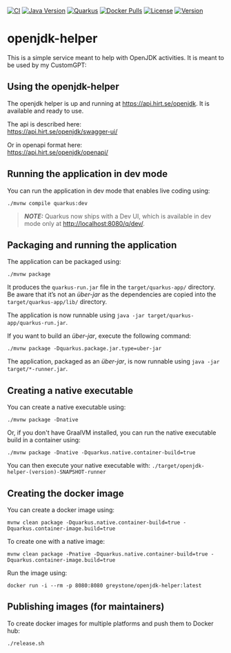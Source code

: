 [![CI](https://github.com/thegreystone/openjdk-helper/actions/workflows/ci.yml/badge.svg)](https://github.com/thegreystone/openjdk-helper/actions/workflows/ci.yml)
[![Java Version](https://img.shields.io/badge/Java-17%2B-blue)](https://www.oracle.com/java/technologies/javase/jdk17-archive-downloads.html)
[![Quarkus](https://img.shields.io/badge/Quarkus-3.12.3-blue.svg?style=flat&logo=quarkus)](https://quarkus.io/)
[![Docker Pulls](https://img.shields.io/docker/pulls/greystone/openjdk-helper.svg)](https://hub.docker.com/r/greystone/openjdk-helper)
[![License](https://img.shields.io/badge/License-BSD%203--Clause-blue.svg)](https://opensource.org/licenses/BSD-3-Clause)
[![Version](https://img.shields.io/docker/v/greystone/openjdk-helper?sort=semver)](https://hub.docker.com/r/greystone/openjdk-helper)

# openjdk-helper

This is a simple service meant to help with OpenJDK activities. It is meant to be used by my CustomGPT:

## Using the openjdk-helper

The openjdk helper is up and running at https://api.hirt.se/openjdk. It is available and ready to use. 

The api is described here:  
https://api.hirt.se/openjdk/swagger-ui/

Or in openapi format here:  
https://api.hirt.se/openjdk/openapi/

## Running the application in dev mode

You can run the application in dev mode that enables live coding using:

```shell script
./mvnw compile quarkus:dev
```

> **_NOTE:_**  Quarkus now ships with a Dev UI, which is available in dev mode only at <http://localhost:8080/q/dev/>.

## Packaging and running the application

The application can be packaged using:

```shell script
./mvnw package
```

It produces the `quarkus-run.jar` file in the `target/quarkus-app/` directory.  
Be aware that it’s not an _über-jar_ as the dependencies are copied into the `target/quarkus-app/lib/` directory.

The application is now runnable using `java -jar target/quarkus-app/quarkus-run.jar`.

If you want to build an _über-jar_, execute the following command:

```shell script
./mvnw package -Dquarkus.package.jar.type=uber-jar
```

The application, packaged as an _über-jar_, is now runnable using `java -jar target/*-runner.jar`.

## Creating a native executable

You can create a native executable using:

```shell script
./mvnw package -Dnative
```

Or, if you don't have GraalVM installed, you can run the native executable build in a container using:

```shell script
./mvnw package -Dnative -Dquarkus.native.container-build=true
```

You can then execute your native executable with: `./target/openjdk-helper-(version)-SNAPSHOT-runner`

## Creating the docker image
You can create a docker image using:

```shell script
mvnw clean package -Dquarkus.native.container-build=true -Dquarkus.container-image.build=true
```
To create one with a native image:

```shell script
mvnw clean package -Pnative -Dquarkus.native.container-build=true -Dquarkus.container-image.build=true
```

Run the image using:
```shell script
docker run -i --rm -p 8080:8080 greystone/openjdk-helper:latest
```

## Publishing images (for maintainers)
To create docker images for multiple platforms and push them to Docker hub:

```shell script
./release.sh
```
